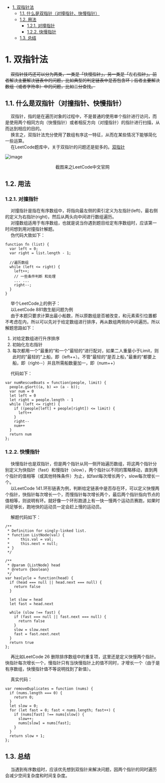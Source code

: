 
<!-- TOC -->

- [1. 双指针法](#1-双指针法)
    - [1.1. 什么是双指针（对撞指针、快慢指针）](#11-什么是双指针对撞指针快慢指针)
    - [1.2. 用法](#12-用法)
        - [1.2.1. 对撞指针](#121-对撞指针)
        - [1.2.2. 快慢指针](#122-快慢指针)
    - [1.3. 总结](#13-总结)

<!-- /TOC -->


# 1. 双指针法
<!-- 
算法一招鲜——双指针问题
https://zhuanlan.zhihu.com/p/71643340
https://www.cnblogs.com/kyoner/p/11087755.html
-->


&emsp; ~~双指针技巧还可以分为两类，一类是「快慢指针」，另一类是「左右指针」。前者解决主要解决链表中的问题，比如典型的判定链表中是否包含环；后者主要解决数组（或者字符串）中的问题，比如二分查找。~~  


## 1.1. 什么是双指针（对撞指针、快慢指针）
&emsp; 双指针，指的是在遍历对象的过程中，不是普通的使用单个指针进行访问，而是使用两个相同方向（快慢指针）或者相反方向（对撞指针）的指针进行扫描，从而达到相应的目的。  
&emsp; 换言之，双指针法充分使用了数组有序这一特征，从而在某些情况下能够简化一些运算。  
&emsp; 在LeetCode题库中，关于双指针的问题还是挺多的。[双指针](https://leetcode-cn.com/tag/two-pointers/problemset/)     

![image](https://gitee.com/wt1814/pic-host/raw/master/algorithm/function-55.png)  
<center>截图来之LeetCode中文官网</center>  


## 1.2. 用法
### 1.2.1. 对撞指针
&emsp; 对撞指针是指在有序数组中，将指向最左侧的索引定义为左指针(left)，最右侧的定义为右指针(right)，然后从两头向中间进行数组遍历。  
&emsp; 对撞数组适用于有序数组，也就是说当你遇到题目给定有序数组时，应该第一时间想到用对撞指针解题。  
&emsp; 伪代码大致如下：

```
function fn (list) {
  var left = 0;
  var right = list.length - 1;

  //遍历数组
  while (left <= right) {
    left++;
    // 一些条件判断 和处理
    ... ...
    right--;
  }
}
```

&emsp; 举个LeetCode上的例子：  
&emsp; 以LeetCode 881救生艇问题为例  
&emsp; 由于本题只要求计算出最小船数，所以原数组是否被改变，和元素索引位置都不考虑在内，所以可以先对于给定数组进行排序，再从数组两侧向中间遍历。所以解题思路如下：  

1. 对给定数组进行升序排序  
2. 初始化左右指针
3. 每次都用一个”最重的“和一个”最轻的“进行配对，如果二人重量小于Limit，则此时的”最轻的“上船，即（left++）。不管”最轻的“是否上船，”最重的“都要上船，即（right--）并且所需船数量加一，即（num++）  

&emsp; 代码如下：  

```
var numRescueBoats = function(people, limit) {
  people.gSort((a, b) => (a - b));
  var num = 0
  let left = 0
  let right = people.length - 1
  while (left <= right) {
    if ((people[left] + people[right]) <= limit) {
      left++
    }
    right--
    num++
  }
  return num
};
```

### 1.2.2. 快慢指针  
&emsp; 快慢指针也是双指针，但是两个指针从同一侧开始遍历数组，将这两个指针分别定义为快指针（fast）和慢指针（slow），两个指针以不同的策略移动，直到两个指针的值相等（或其他特殊条件）为止，如fast每次增长两个，slow每次增长一个。  
&emsp; 以LeetCode 141.环形链表为例，判断给定链表中是否存在环，可以定义快慢两个指针，快指针每次增长一个，而慢指针每次增长两个，最后两个指针指向节点的值相等，则说明有环。就好像一个环形跑道上有一快一慢两个运动员赛跑，如果时间足够长，跑地快的运动员一定会赶上慢的运动员。  

&emsp; 解题代码如下：  

```
/**
 * Definition for singly-linked list.
 * function ListNode(val) {
 *     this.val = val;
 *     this.next = null;
 * }
 */

/**
 * @param {ListNode} head
 * @return {boolean}
 */
var hasCycle = function(head) {
  if (head === null || head.next === null) {
    return false
  }

  let slow = head
  let fast = head.next

  while (slow !== fast) {
    if (fast === null || fast.next === null) {
      return false
    }
    slow = slow.next
    fast = fast.next.next
  }
  return true
};
```

&emsp; 再比如LeetCode 26 删除排序数组中的重复项，这里还是定义快慢两个指针。快指针每次增长一个，慢指针只有当快慢指针上的值不同时，才增长一个（由于是有序数组，快慢指针值不等说明找到了新值）。  

&emsp; 真实代码：  

```
var removeDuplicates = function (nums) {
  if (nums.length === 0) {
    return 0;
  }
  let slow = 0;
  for (let fast = 0; fast < nums.length; fast++) {
    if (nums[fast] !== nums[slow]) {
      slow++;
      nums[slow] = nums[fast];
    }
  }
  return slow + 1;
};
```

## 1.3. 总结  
&emsp; 当遇到有序数组时，应该优先想到双指针来解决问题，因两个指针的同时遍历会减少空间复杂度和时间复杂度。  
